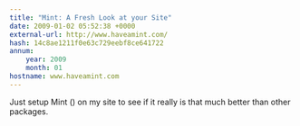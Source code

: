 ```yaml
---
title: "Mint: A Fresh Look at your Site"
date: 2009-01-02 05:52:38 +0000
external-url: http://www.haveamint.com/
hash: 14c8ae1211f0e63c729eebf8ce641722
annum:
    year: 2009
    month: 01
hostname: www.haveamint.com
---
```


Just setup Mint () on my site to see if it really is that much better than other packages.
